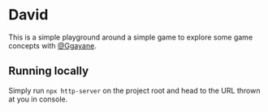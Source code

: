# David

This is a simple playground around a simple game to explore some game concepts with [@Ggayane](https://github.com/ggayane).

## Running locally

Simply run `npx http-server` on the project root and head to the URL thrown at you in console.
